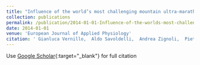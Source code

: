 ```yaml
---
title: "Influence of the world’s most challenging mountain ultra-marathon on energy cost and running mechanics"
collection: publications
permalink: /publication/2014-01-01-Influence-of-the-worlds-most-challenging-mountain-ultra-marathon-on-energy-cost-and-running-mechanics
date: 2014-01-01
venue: 'European Journal of Applied Physiology'
citation: ' Gianluca Vernillo,  Aldo Savoldelli,  Andrea Zignoli,  Pietro Trabucchi,  Barbara Pellegrini,  Gr{\&apos;e}goire Millet,  Federico Schena, &quot;Influence of the world’s most challenging mountain ultra-marathon on energy cost and running mechanics.&quot; European Journal of Applied Physiology, 2014.'
---
```

Use [Google Scholar](https://scholar.google.com/scholar?q=Influence+of+the+world’s+most+challenging+mountain+ultra+marathon+on+energy+cost+and+running+mechanics){:target="_blank"} for full citation